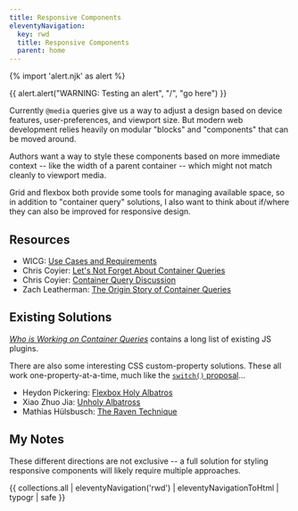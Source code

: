 ```yaml
---
title: Responsive Components
eleventyNavigation:
  key: rwd
  title: Responsive Components
  parent: home
---
```


{% import 'alert.njk' as alert %}

{{ alert.alert("WARNING: Testing an alert", "/", "go here") }}

Currently `@media` queries give us a way to adjust a design
based on device features, user-preferences, and viewport size.
But modern web development relies heavily on modular
"blocks" and "components"
that can be moved around.

Authors want a way to style these components
based on more immediate context --
like the width of a parent container --
which might not match cleanly to viewport media.

Grid and flexbox both provide some tools
for managing available space,
so in addition to "container query" solutions,
I also want to think about if/where they can also be improved
for responsive design.

## Resources

- WICG: [Use Cases and Requirements](https://wicg.github.io/cq-usecases/)
- Chris Coyier: [Let's Not Forget About Container Queries](https://css-tricks.com/lets-not-forget-about-container-queries/)
- Chris Coyier: [Container Query Discussion](https://css-tricks.com/container-query-discussion/)
- Zach Leatherman: [The Origin Story of Container Queries](https://www.zachleat.com/web/origin-container-queries/)

## Existing Solutions

[_Who is Working on Container Queries_](http://whoisworkingoncontainerqueries.com/)
contains a long list of existing JS plugins.

There are also some interesting CSS custom-property solutions.
These all work one-property-at-a-time,
much like the [`switch()` proposal](switch/)…

- Heydon Pickering: [Flexbox Holy Albatros](https://heydonworks.com/article/the-flexbox-holy-albatross/)
- Xiao Zhuo Jia: [Unholy Albatross](http://www.miragecraft.com/articles/unholy_albatross.html)
- Mathias Hülsbusch: [The Raven Technique](https://css-tricks.com/the-raven-technique-one-step-closer-to-container-queries/)

## My Notes

These different directions are not exclusive --
a full solution for styling responsive components
will likely require multiple approaches.

{{ collections.all | eleventyNavigation('rwd') | eleventyNavigationToHtml | typogr | safe }}
